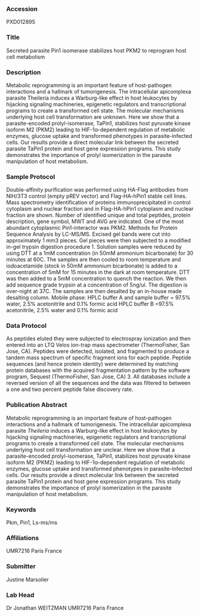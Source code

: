 ### Accession
PXD012895

### Title
Secreted parasite Pin1 isomerase stabilizes host PKM2 to reprogram host cell metabolism

### Description
Metabolic reprogramming is an important feature of host-pathogen interactions and a hallmark of tumorigenesis. The intracellular apicomplexa parasite Theileria induces a Warburg-like effect in host leukocytes by hijacking signaling machineries, epigenetic regulators and transcriptional programs to create a transformed cell state. The molecular mechanisms underlying host cell transformation are unknown. Here we show that a parasite-encoded prolyl-isomerase, TaPin1, stabilizes host pyruvate kinase isoform M2 (PKM2) leading to HIF-1α-dependent regulation of metabolic enzymes, glucose uptake and transformed phenotypes in parasite-infected cells. Our results provide a direct molecular link between the secreted parasite TaPin1 protein and host gene expression programs. This study demonstrates the importance of prolyl isomerization in the parasite manipulation of host metabolism.

### Sample Protocol
Double-affinity purification was performed using HA-Flag antibodies from NIH/3T3 control (empty pREV vector) and  Flag-HA-hPin1 stable cell lines. Mass spectrometry identification of proteins immunoprecipitated in control cytoplasm and nuclear fraction and in Flag-HA-hPin1 cytoplasm and nuclear fraction are shown. Number of identified unique and total peptides, protein description, gene symbol, MWT and AVG are indicated. One of the most abundant cytoplasmic Pin1-interactor was PKM2.   Methods for Protein Sequence Analysis by LC-MS/MS. Excised gel bands were cut into approximately 1 mm3 pieces.  Gel pieces were then subjected to a modified in-gel trypsin digestion procedure 1.  Solution samples were reduced by using DTT at a 1mM concentration (in 50mM ammonium bicarbonate) for 30 minutes at 60C.  The samples are then cooled to room temperature and iodoacetamide (stock in 50mM ammonium bicarbonate) is added to a concentration of 5mM for 15 minutes in the dark at room temperature. DTT was then added to a 5mM concentration to quench the reaction. We then add sequence grade trypsin at a concentration of 5ng/ul. The digestion is over-night at 37C.  The samples are then desalted by an in-house made desalting column. Mobile phase: HPLC buffer A and sample buffer = 97.5% water, 2.5% acetonitrile and 0.1% formic acid HPLC buffer B =97.5% acetonitrile, 2.5% water and 0.1% formic acid

### Data Protocol
As peptides eluted they were subjected to electrospray ionization and then entered into an LTQ Velos ion-trap mass spectrometer (ThermoFisher, San Jose, CA).  Peptides were detected, isolated, and fragmented to produce a tandem mass spectrum of specific fragment ions for each peptide.  Peptide sequences (and hence protein identity) were determined by matching protein databases with the acquired fragmentation pattern by the software program, Sequest (ThermoFisher, San Jose, CA) 3.  All databases include a reversed version of all the sequences and the data was filtered to between a one and two percent peptide false discovery rate.

### Publication Abstract
Metabolic reprogramming is an important feature of host-pathogen interactions and a hallmark of tumorigenesis. The intracellular apicomplexa parasite <i>Theileria</i> induces a Warburg-like effect in host leukocytes by hijacking signaling machineries, epigenetic regulators and transcriptional programs to create a transformed cell state. The molecular mechanisms underlying host cell transformation are unclear. Here we show that a parasite-encoded prolyl-isomerase, TaPin1, stabilizes host pyruvate kinase isoform M2 (PKM2) leading to HIF-1&#x3b1;-dependent regulation of metabolic enzymes, glucose uptake and transformed phenotypes in parasite-infected cells. Our results provide a direct molecular link between the secreted parasite TaPin1 protein and host gene expression programs. This study demonstrates the importance of prolyl isomerization in the parasite manipulation of host metabolism.

### Keywords
Pkm, Pin1, Ls-ms/ms

### Affiliations
UMR7216 Paris France

### Submitter
Justine Marsolier

### Lab Head
Dr Jonathan WEITZMAN
UMR7216 Paris France


